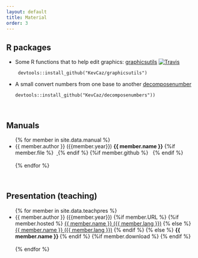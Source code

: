 ```yaml
---
layout: default
title: Material
order: 3
---
```


## R packages

- Some R functions that to help edit graphics: [graphicsutils](https://github.com/KevCaz/graphicsutils) [![Travis](https://travis-ci.org/KevCaz/graphicsutils.svg?branch=master)](https://travis-ci.org/KevCaz/graphicsutils)

       devtools::install_github("KevCaz/graphicsutils")

- A small convert numbers from one base to another [decomposenumber](https://github.com/KevCaz/decomposenumbers)

      devtools::install_github("KevCaz/decomposenumbers"))

<br/>

## Manuals

<ul>
{% for member in site.data.manual %}
  <li>
    {{ member.author }} ({{member.year}}) <b> {{ member.name }}</b>
    {%if member.file %}
    &nbsp;<a href="{{ site.baseurl }}/material/assets/{{ member.file }}"> <i class="fa fa-file-pdf-o"></i></a>
    {% endif %}
    {%if member.github %}
    &nbsp;<a href="{{ member.github }}"><i class="fa fa-github"></i></a>
    {% endif %}
  </li>
  <br/>
{% endfor %}
</ul>

<br/>

## Presentation (teaching)

<ul>
{% for member in site.data.teachpres %}
  <li>
    {{ member.author }} ({{member.year}})
    {%if member.URL %}
      {%if member.hosted %}
        <a href="{{ site.baseurl }}/material/assets/{{ member.URL }}">{{ member.name }} ({{ member.lang }})</a>
      {% else %}
        <a href="{{ member.URL }}">{{ member.name }} ({{ member.lang }})</a>
      {% endif %}
    {% else %}
      <b> {{ member.name }} </b>
    {% endif %}
    {%if member.download %}
      <a href="{{ site.baseurl }}/material/assets/{{ member.download }}"><i class="fa fa-download"></i></a>
    {% endif %}
  </li>
  <br/>
{% endfor %}
</ul>
